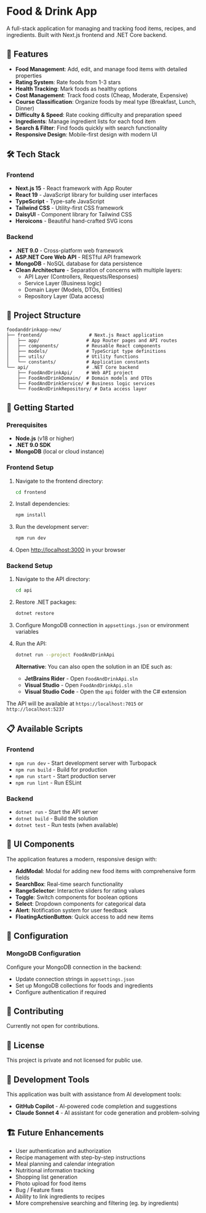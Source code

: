 # Food & Drink App

A full-stack application for managing and tracking food items, recipes, and ingredients. Built with Next.js frontend and .NET Core backend.

## 🚀 Features

- **Food Management**: Add, edit, and manage food items with detailed properties
- **Rating System**: Rate foods from 1-3 stars
- **Health Tracking**: Mark foods as healthy options
- **Cost Management**: Track food costs (Cheap, Moderate, Expensive)
- **Course Classification**: Organize foods by meal type (Breakfast, Lunch, Dinner)
- **Difficulty & Speed**: Rate cooking difficulty and preparation speed
- **Ingredients**: Manage ingredient lists for each food item
- **Search & Filter**: Find foods quickly with search functionality
- **Responsive Design**: Mobile-first design with modern UI

## 🛠️ Tech Stack

### Frontend
- **Next.js 15** - React framework with App Router
- **React 19** - JavaScript library for building user interfaces
- **TypeScript** - Type-safe JavaScript
- **Tailwind CSS** - Utility-first CSS framework
- **DaisyUI** - Component library for Tailwind CSS
- **Heroicons** - Beautiful hand-crafted SVG icons

### Backend
- **.NET 9.0** - Cross-platform web framework
- **ASP.NET Core Web API** - RESTful API framework
- **MongoDB** - NoSQL database for data persistence
- **Clean Architecture** - Separation of concerns with multiple layers:
  - API Layer (Controllers, Requests/Responses)
  - Service Layer (Business logic)
  - Domain Layer (Models, DTOs, Entities)
  - Repository Layer (Data access)

## 📁 Project Structure

```
foodanddrinkapp-new/
├── frontend/                 # Next.js React application
│   ├── app/                 # App Router pages and API routes
│   ├── components/          # Reusable React components
│   ├── models/              # TypeScript type definitions
│   ├── utils/               # Utility functions
│   └── constants/           # Application constants
└── api/                     # .NET Core backend
    ├── FoodAndDrinkApi/     # Web API project
    ├── FoodAndDrinkDomain/  # Domain models and DTOs
    ├── FoodAndDrinkService/ # Business logic services
    └── FoodAndDrinkRepository/ # Data access layer
```

## 🚦 Getting Started

### Prerequisites

- **Node.js** (v18 or higher)
- **.NET 9.0 SDK**
- **MongoDB** (local or cloud instance)

### Frontend Setup

1. Navigate to the frontend directory:
   ```bash
   cd frontend
   ```

2. Install dependencies:
   ```bash
   npm install
   ```

3. Run the development server:
   ```bash
   npm run dev
   ```

4. Open [http://localhost:3000](http://localhost:3000) in your browser

### Backend Setup

1. Navigate to the API directory:
   ```bash
   cd api
   ```

2. Restore .NET packages:
   ```bash
   dotnet restore
   ```

3. Configure MongoDB connection in `appsettings.json` or environment variables

4. Run the API:
   ```bash
   dotnet run --project FoodAndDrinkApi
   ```

   **Alternative**: You can also open the solution in an IDE such as:
   - **JetBrains Rider** - Open `FoodAndDrinkApi.sln`
   - **Visual Studio** - Open `FoodAndDrinkApi.sln`
   - **Visual Studio Code** - Open the `api` folder with the C# extension

The API will be available at `https://localhost:7015` or `http://localhost:5237`

## 📋 Available Scripts

### Frontend
- `npm run dev` - Start development server with Turbopack
- `npm run build` - Build for production
- `npm run start` - Start production server
- `npm run lint` - Run ESLint

### Backend
- `dotnet run` - Start the API server
- `dotnet build` - Build the solution
- `dotnet test` - Run tests (when available)

## 🎨 UI Components

The application features a modern, responsive design with:

- **AddModal**: Modal for adding new food items with comprehensive form fields
- **SearchBox**: Real-time search functionality
- **RangeSelector**: Interactive sliders for rating values
- **Toggle**: Switch components for boolean options
- **Select**: Dropdown components for categorical data
- **Alert**: Notification system for user feedback
- **FloatingActionButton**: Quick access to add new items

## 🔧 Configuration

### MongoDB Configuration
Configure your MongoDB connection in the backend:
- Update connection strings in `appsettings.json`
- Set up MongoDB collections for foods and ingredients
- Configure authentication if required

## 🤝 Contributing

Currently not open for contributions.

## 📝 License

This project is private and not licensed for public use.

## 🤖 Development Tools

This application was built with assistance from AI development tools:
- **GitHub Copilot** - AI-powered code completion and suggestions
- **Claude Sonnet 4** - AI assistant for code generation and problem-solving

## 🏗️ Future Enhancements

- User authentication and authorization
- Recipe management with step-by-step instructions
- Meal planning and calendar integration
- Nutritional information tracking
- Shopping list generation
- Photo upload for food items
- Bug / Feature fixes
- Ability to link ingredients to recipes
- More comprehensive searching and filtering (eg. by ingredients)

